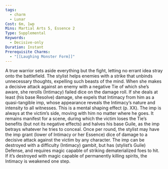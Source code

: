 ```yaml
---
tags:
  - charm
  - Lunar
Cost: 6m, 1wp
Mins: Martial Arts 5, Essence 2
Type: Supplemental
Keywords:
  - Decisive-only
Duration: Instant
Prerequisite Charms:
  - "[[Laughing Monster Form]]"
---
```

A true warrior sets aside everything but the fight, letting no errant idea stray onto the battlefield. The stylist helps enemies with a strike that unbinds unnecessary thoughts, expelling such beasts of the mind. When she makes a decisive attack against an enemy with a negative Tie of which she’s aware, she rerolls (Intimacy) failed dice on the damage roll. If she deals at least (his base Resolve) damage, she expels that Intimacy from him as a quasi-tangible imp, whose appearance reveals the Intimacy’s nature and intensity to all witnesses. This is a mental shaping effect (p. XX). The imp is always at the victim’s side, moving with him no matter where he goes. It remains manifest for a scene, during which the victim loses the Tie’s benefits (but not its negative effects) and halves his base Guile, as the imp betrays whatever he tries to conceal. Once per round, the stylist may have the imp grant (lower of Intimacy or her Essence) dice of damage to a decisive attack against the victim by any character. The imp can be destroyed with a difficulty (Intimacy) gambit, but has (stylist’s Guile) Defense, and requires magic capable of striking dematerialized foes to hit. If it’s destroyed with magic capable of permanently killing spirits, the Intimacy is weakened one step.